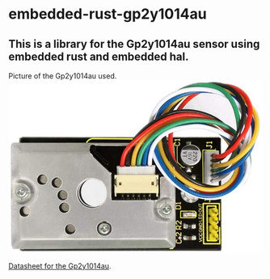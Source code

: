 # embedded-rust-gp2y1014au

This is a library for the Gp2y1014au sensor using embedded rust and embedded hal.
------

Picture of the Gp2y1014au used.
![Device Image](/documentation/device.jpg)


[Datasheet for the Gp2y1014au](/documentation/gp2y1010au_e.pdf).
